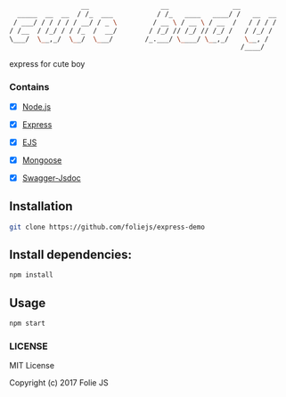 
```bash
                  __                  __                __         
  _____  __  __  / /_  ___           / /_   ____   ____/ /   __  __
 / ___/ / / / / / __/ / _ \         / __ \ / __ \ / __  /   / / / /
/ /__  / /_/ / / /_  /  __/        / /_/ // /_/ // /_/ /   / /_/ / 
\___/  \__,_/  \__/  \___/        /_.___/ \____/ \__,_/    \__, /  
                                                          /____/   
```
express for cute boy

### Contains
- [x] [Node.js](https://github.com/nodejs/node)
- [x] [Express](https://github.com/expressjs/express)
- [x] [EJS](https://github.com/tj/ejs)
- [x] [Mongoose](https://github.com/Automattic/mongoose)
- [x] [Swagger-Jsdoc](https://github.com/Surnet/swagger-jsdoc)


## Installation
```bash
git clone https://github.com/foliejs/express-demo
```


## Install dependencies:
```bash
npm install
```

## Usage

```bash
npm start
```

### LICENSE

MIT License

Copyright (c) 2017 Folie JS
